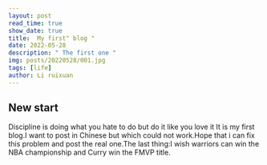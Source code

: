 ```yaml
---
layout: post
read_time: true
show_date: true
title:  My first" blog "
date: 2022-05-28 
description: " The first one "
img: posts/20220528/001.jpg 
tags: [life]
author: Li ruixuan
---
```


## New start
<!-- 这是一个类似于“Hello world”的博客，简单但是是个开始。
之所以弄这个博客，是因为我觉得有一个自己的博客这件事挺有意思。完成这件事的难度。绝不很高，即使是对我这样一个小白来说。
后续将会在这个博客上放一些我觉得有意思的东西，另一方面也记录一下自己认为重要的事，幸运的话这个博客的存在将会伴随我很久。不幸的话它过段时间就被我忘在身后。不论怎样，总归是某种意义上的“进步”。最后说一下我近期一直在想的一件事：勇士总冠军、库里FMVP！！！-->
<tweet>Discipline is doing what you hate to do but do it like you love it</tweet>
It is my first blog.I want to post in Chinese but which could not work.Hope that i can fix this problem and post the real one.The last thing:I wish warriors can win the NBA championship and Curry win the FMVP title.

